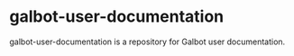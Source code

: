 # galbot-user-documentation
galbot-user-documentation is a repository for Galbot user documentation.
